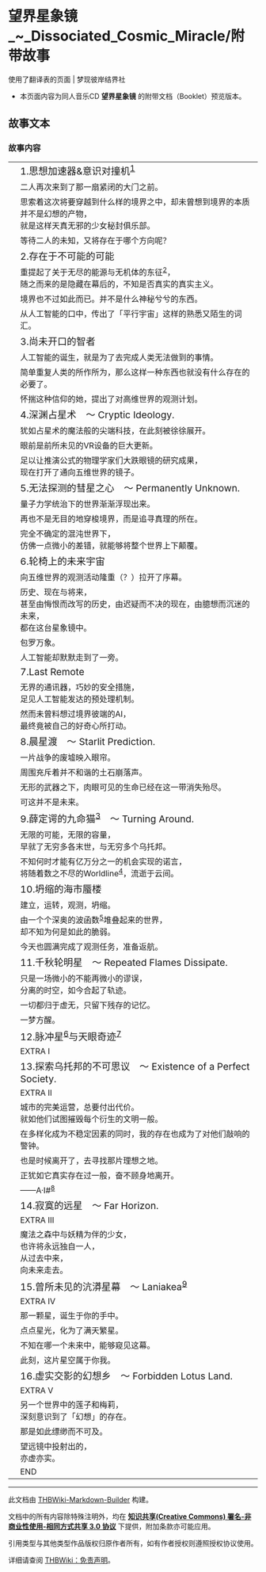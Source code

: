 # 望界星象镜_~_Dissociated_Cosmic_Miracle/附带故事

<!-- source html: G:\repos\THBWiki-Markdown-Builder\THBWikiMarkdown\Temp\main\2\22\ns0%3A%E6%9C%9B%E7%95%8C%E6%98%9F%E8%B1%A1%E9%95%9C_%7E_Dissociated_Cosmic_Miracle%2F%E9%99%84%E5%B8%A6%E6%95%85%E4%BA%8B.html -->

使用了翻译表的页面 | 梦现彼岸结界社

- 本页面内容为同人音乐CD **望界星象镜** 的附带文档（Booklet）预览版本。


## 故事文本

### 故事内容

<table><tbody><tr class="tt-status-header" id="故事内容-1" data-pos="&#91;&quot;\u6545\u4e8b\u5185\u5bb9&quot;,1&#93;"><td class="tt-s" lang="zh"><div class="poem"></div></td><td class="tt-status" lang="zh"><div class="poem"><big>1.思想加速器&amp;意识对撞机<sup id="cite_ref-1" class="reference"><a href="#cite_note-1">1</a></sup></big></div></td></tr><tr class="tt-narrator" id="故事内容-2" data-pos="&#91;&quot;\u6545\u4e8b\u5185\u5bb9&quot;,2&#93;"><td id="" class="tt-narrator" lang="zh"><div class="poem"></div></td><td class="tt-zh" lang="zh"><div class="poem">二人再次来到了那一扇紧闭的大门之前。</div></td></tr><tr class="tt-narrator" id="故事内容-3" data-pos="&#91;&quot;\u6545\u4e8b\u5185\u5bb9&quot;,3&#93;"><td id="" class="tt-narrator" lang="zh"><div class="poem"></div></td><td class="tt-zh" lang="zh"><div class="poem">思索着这次将要穿越到什么样的境界之中，却未曾想到境界的本质并不是幻想的产物，<br>就是这样天真无邪的少女秘封俱乐部。</div></td></tr><tr class="tt-narrator" id="故事内容-4" data-pos="&#91;&quot;\u6545\u4e8b\u5185\u5bb9&quot;,4&#93;"><td id="" class="tt-narrator" lang="zh"><div class="poem"></div></td><td class="tt-zh" lang="zh"><div class="poem">等待二人的未知，又将存在于哪个方向呢？</div></td></tr><tr class="tt-status-header" id="故事内容-5" data-pos="&#91;&quot;\u6545\u4e8b\u5185\u5bb9&quot;,5&#93;"><td class="tt-s" lang="zh"><div class="poem"></div></td><td class="tt-status" lang="zh"><div class="poem"><big>2.存在于不可能的可能</big></div></td></tr><tr class="tt-narrator" id="故事内容-6" data-pos="&#91;&quot;\u6545\u4e8b\u5185\u5bb9&quot;,6&#93;"><td id="" class="tt-narrator" lang="zh"><div class="poem"></div></td><td class="tt-zh" lang="zh"><div class="poem">重提起了关于无尽的能源与无机体的东征<sup id="cite_ref-2" class="reference"><a href="#cite_note-2">2</a></sup>，<br>随之而来的是隐藏在幕后的，不知是否真实的真实主义。</div></td></tr><tr class="tt-narrator" id="故事内容-7" data-pos="&#91;&quot;\u6545\u4e8b\u5185\u5bb9&quot;,7&#93;"><td id="" class="tt-narrator" lang="zh"><div class="poem"></div></td><td class="tt-zh" lang="zh"><div class="poem">境界也不过如此而已。并不是什么神秘兮兮的东西。</div></td></tr><tr class="tt-narrator" id="故事内容-8" data-pos="&#91;&quot;\u6545\u4e8b\u5185\u5bb9&quot;,8&#93;"><td id="" class="tt-narrator" lang="zh"><div class="poem"></div></td><td class="tt-zh" lang="zh"><div class="poem">从人工智能的口中，传出了「平行宇宙」这样的熟悉又陌生的词汇。</div></td></tr><tr class="tt-status-header" id="故事内容-9" data-pos="&#91;&quot;\u6545\u4e8b\u5185\u5bb9&quot;,9&#93;"><td class="tt-s" lang="zh"><div class="poem"></div></td><td class="tt-status" lang="zh"><div class="poem"><big>3.尚未开口的智者</big></div></td></tr><tr class="tt-narrator" id="故事内容-10" data-pos="&#91;&quot;\u6545\u4e8b\u5185\u5bb9&quot;,10&#93;"><td id="" class="tt-narrator" lang="zh"><div class="poem"></div></td><td class="tt-zh" lang="zh"><div class="poem">人工智能的诞生，就是为了去完成人类无法做到的事情。</div></td></tr><tr class="tt-narrator" id="故事内容-11" data-pos="&#91;&quot;\u6545\u4e8b\u5185\u5bb9&quot;,11&#93;"><td id="" class="tt-narrator" lang="zh"><div class="poem"></div></td><td class="tt-zh" lang="zh"><div class="poem">简单重复人类的所作所为，那么这样一种东西也就没有什么存在的必要了。</div></td></tr><tr class="tt-narrator" id="故事内容-12" data-pos="&#91;&quot;\u6545\u4e8b\u5185\u5bb9&quot;,12&#93;"><td id="" class="tt-narrator" lang="zh"><div class="poem"></div></td><td class="tt-zh" lang="zh"><div class="poem">怀揣这种信仰的她，提出了对高维世界的观测计划。</div></td></tr><tr class="tt-status-header" id="故事内容-13" data-pos="&#91;&quot;\u6545\u4e8b\u5185\u5bb9&quot;,13&#93;"><td class="tt-s" lang="zh"><div class="poem"></div></td><td class="tt-status" lang="zh"><div class="poem"><big>4.深渊占星术　～ Cryptic Ideology.</big></div></td></tr><tr class="tt-narrator" id="故事内容-14" data-pos="&#91;&quot;\u6545\u4e8b\u5185\u5bb9&quot;,14&#93;"><td id="" class="tt-narrator" lang="zh"><div class="poem"></div></td><td class="tt-zh" lang="zh"><div class="poem">犹如占星术的魔法般的尖端科技，在此刻被徐徐展开。</div></td></tr><tr class="tt-narrator" id="故事内容-15" data-pos="&#91;&quot;\u6545\u4e8b\u5185\u5bb9&quot;,15&#93;"><td id="" class="tt-narrator" lang="zh"><div class="poem"></div></td><td class="tt-zh" lang="zh"><div class="poem">眼前是前所未见的VR设备的巨大更新。</div></td></tr><tr class="tt-narrator" id="故事内容-16" data-pos="&#91;&quot;\u6545\u4e8b\u5185\u5bb9&quot;,16&#93;"><td id="" class="tt-narrator" lang="zh"><div class="poem"></div></td><td class="tt-zh" lang="zh"><div class="poem">足以让推演公式的物理学家们大跌眼镜的研究成果，<br>现在打开了通向五维世界的镜子。</div></td></tr><tr class="tt-status-header" id="故事内容-17" data-pos="&#91;&quot;\u6545\u4e8b\u5185\u5bb9&quot;,17&#93;"><td class="tt-s" lang="zh"><div class="poem"></div></td><td class="tt-status" lang="zh"><div class="poem"><big>5.无法探测的彗星之心　～ Permanently Unknown.</big></div></td></tr><tr class="tt-narrator" id="故事内容-18" data-pos="&#91;&quot;\u6545\u4e8b\u5185\u5bb9&quot;,18&#93;"><td id="" class="tt-narrator" lang="zh"><div class="poem"></div></td><td class="tt-zh" lang="zh"><div class="poem">量子力学统治下的世界渐渐浮现出来。</div></td></tr><tr class="tt-narrator" id="故事内容-19" data-pos="&#91;&quot;\u6545\u4e8b\u5185\u5bb9&quot;,19&#93;"><td id="" class="tt-narrator" lang="zh"><div class="poem"></div></td><td class="tt-zh" lang="zh"><div class="poem">再也不是无目的地穿梭境界，而是追寻真理的所在。</div></td></tr><tr class="tt-narrator" id="故事内容-20" data-pos="&#91;&quot;\u6545\u4e8b\u5185\u5bb9&quot;,20&#93;"><td id="" class="tt-narrator" lang="zh"><div class="poem"></div></td><td class="tt-zh" lang="zh"><div class="poem">完全不确定的混沌世界下，<br>仿佛一点微小的差错，就能够将整个世界上下颠覆。</div></td></tr><tr class="tt-status-header" id="故事内容-21" data-pos="&#91;&quot;\u6545\u4e8b\u5185\u5bb9&quot;,21&#93;"><td class="tt-s" lang="zh"><div class="poem"></div></td><td class="tt-status" lang="zh"><div class="poem"><big>6.轮椅上的未来宇宙</big></div></td></tr><tr class="tt-narrator" id="故事内容-22" data-pos="&#91;&quot;\u6545\u4e8b\u5185\u5bb9&quot;,22&#93;"><td id="" class="tt-narrator" lang="zh"><div class="poem"></div></td><td class="tt-zh" lang="zh"><div class="poem">向五维世界的观测活动隆重（？）拉开了序幕。</div></td></tr><tr class="tt-narrator" id="故事内容-23" data-pos="&#91;&quot;\u6545\u4e8b\u5185\u5bb9&quot;,23&#93;"><td id="" class="tt-narrator" lang="zh"><div class="poem"></div></td><td class="tt-zh" lang="zh"><div class="poem">历史、现在与将来，<br>甚至由悔恨而改写的历史，由迟疑而不决的现在，由臆想而沉迷的未来，<br>都在这台星象镜中。</div></td></tr><tr class="tt-narrator" id="故事内容-24" data-pos="&#91;&quot;\u6545\u4e8b\u5185\u5bb9&quot;,24&#93;"><td id="" class="tt-narrator" lang="zh"><div class="poem"></div></td><td class="tt-zh" lang="zh"><div class="poem">包罗万象。</div></td></tr><tr class="tt-narrator" id="故事内容-25" data-pos="&#91;&quot;\u6545\u4e8b\u5185\u5bb9&quot;,25&#93;"><td id="" class="tt-narrator" lang="zh"><div class="poem"></div></td><td class="tt-zh" lang="zh"><div class="poem">人工智能却默默走到了一旁。</div></td></tr><tr class="tt-status-header" id="故事内容-26" data-pos="&#91;&quot;\u6545\u4e8b\u5185\u5bb9&quot;,26&#93;"><td class="tt-s" lang="zh"><div class="poem"></div></td><td class="tt-status" lang="zh"><div class="poem"><big>7.Last Remote</big></div></td></tr><tr class="tt-narrator" id="故事内容-27" data-pos="&#91;&quot;\u6545\u4e8b\u5185\u5bb9&quot;,27&#93;"><td id="" class="tt-narrator" lang="zh"><div class="poem"></div></td><td class="tt-zh" lang="zh"><div class="poem">无界的通讯器，巧妙的安全措施，<br>足见人工智能发达的预处理机制。</div></td></tr><tr class="tt-narrator" id="故事内容-28" data-pos="&#91;&quot;\u6545\u4e8b\u5185\u5bb9&quot;,28&#93;"><td id="" class="tt-narrator" lang="zh"><div class="poem"></div></td><td class="tt-zh" lang="zh"><div class="poem">然而未曾料想过境界彼端的AI，<br>最终竟被自己的好奇心所打动。</div></td></tr><tr class="tt-status-header" id="故事内容-29" data-pos="&#91;&quot;\u6545\u4e8b\u5185\u5bb9&quot;,29&#93;"><td class="tt-s" lang="zh"><div class="poem"></div></td><td class="tt-status" lang="zh"><div class="poem"><big>8.晨星渡　～ Starlit Prediction.</big></div></td></tr><tr class="tt-narrator" id="故事内容-30" data-pos="&#91;&quot;\u6545\u4e8b\u5185\u5bb9&quot;,30&#93;"><td id="" class="tt-narrator" lang="zh"><div class="poem"></div></td><td class="tt-zh" lang="zh"><div class="poem">一片战争的废墟映入眼帘。</div></td></tr><tr class="tt-narrator" id="故事内容-31" data-pos="&#91;&quot;\u6545\u4e8b\u5185\u5bb9&quot;,31&#93;"><td id="" class="tt-narrator" lang="zh"><div class="poem"></div></td><td class="tt-zh" lang="zh"><div class="poem">周围充斥着并不和谐的土石崩落声。</div></td></tr><tr class="tt-narrator" id="故事内容-32" data-pos="&#91;&quot;\u6545\u4e8b\u5185\u5bb9&quot;,32&#93;"><td id="" class="tt-narrator" lang="zh"><div class="poem"></div></td><td class="tt-zh" lang="zh"><div class="poem">无形的武器之下，肉眼可见的生命已经在这一带消失殆尽。</div></td></tr><tr class="tt-narrator" id="故事内容-33" data-pos="&#91;&quot;\u6545\u4e8b\u5185\u5bb9&quot;,33&#93;"><td id="" class="tt-narrator" lang="zh"><div class="poem"></div></td><td class="tt-zh" lang="zh"><div class="poem">可这并不是未来。</div></td></tr><tr class="tt-status-header" id="故事内容-34" data-pos="&#91;&quot;\u6545\u4e8b\u5185\u5bb9&quot;,34&#93;"><td class="tt-s" lang="zh"><div class="poem"></div></td><td class="tt-status" lang="zh"><div class="poem"><big>9.薛定谔的九命猫<sup id="cite_ref-3" class="reference"><a href="#cite_note-3">3</a></sup>　～ Turning Around.</big></div></td></tr><tr class="tt-narrator" id="故事内容-35" data-pos="&#91;&quot;\u6545\u4e8b\u5185\u5bb9&quot;,35&#93;"><td id="" class="tt-narrator" lang="zh"><div class="poem"></div></td><td class="tt-zh" lang="zh"><div class="poem">无限的可能，无限的容量，<br>早就了无穷多各末世，与无穷多个乌托邦。</div></td></tr><tr class="tt-narrator" id="故事内容-36" data-pos="&#91;&quot;\u6545\u4e8b\u5185\u5bb9&quot;,36&#93;"><td id="" class="tt-narrator" lang="zh"><div class="poem"></div></td><td class="tt-zh" lang="zh"><div class="poem">不知何时才能有亿万分之一的机会实现的诺言，<br>将随着数之不尽的Worldline<sup id="cite_ref-4" class="reference"><a href="#cite_note-4">4</a></sup>，流逝于云间。</div></td></tr><tr class="tt-status-header" id="故事内容-37" data-pos="&#91;&quot;\u6545\u4e8b\u5185\u5bb9&quot;,37&#93;"><td class="tt-s" lang="zh"><div class="poem"></div></td><td class="tt-status" lang="zh"><div class="poem"><big>10.坍缩的海市蜃楼</big></div></td></tr><tr class="tt-narrator" id="故事内容-38" data-pos="&#91;&quot;\u6545\u4e8b\u5185\u5bb9&quot;,38&#93;"><td id="" class="tt-narrator" lang="zh"><div class="poem"></div></td><td class="tt-zh" lang="zh"><div class="poem">建立，运转，观测，坍缩。</div></td></tr><tr class="tt-narrator" id="故事内容-39" data-pos="&#91;&quot;\u6545\u4e8b\u5185\u5bb9&quot;,39&#93;"><td id="" class="tt-narrator" lang="zh"><div class="poem"></div></td><td class="tt-zh" lang="zh"><div class="poem">由一个个深奥的波函数<sup id="cite_ref-5" class="reference"><a href="#cite_note-5">5</a></sup>堆叠起来的世界，<br>却不知为何是如此的脆弱。</div></td></tr><tr class="tt-narrator" id="故事内容-40" data-pos="&#91;&quot;\u6545\u4e8b\u5185\u5bb9&quot;,40&#93;"><td id="" class="tt-narrator" lang="zh"><div class="poem"></div></td><td class="tt-zh" lang="zh"><div class="poem">今天也圆满完成了观测任务，准备返航。</div></td></tr><tr class="tt-status-header" id="故事内容-41" data-pos="&#91;&quot;\u6545\u4e8b\u5185\u5bb9&quot;,41&#93;"><td class="tt-s" lang="zh"><div class="poem"></div></td><td class="tt-status" lang="zh"><div class="poem"><big>11.千秋轮明星　～ Repeated Flames Dissipate.</big></div></td></tr><tr class="tt-narrator" id="故事内容-42" data-pos="&#91;&quot;\u6545\u4e8b\u5185\u5bb9&quot;,42&#93;"><td id="" class="tt-narrator" lang="zh"><div class="poem"></div></td><td class="tt-zh" lang="zh"><div class="poem">只是一场微小的不能再微小的谬误，<br>分离的时空，如今合起了轨迹。</div></td></tr><tr class="tt-narrator" id="故事内容-43" data-pos="&#91;&quot;\u6545\u4e8b\u5185\u5bb9&quot;,43&#93;"><td id="" class="tt-narrator" lang="zh"><div class="poem"></div></td><td class="tt-zh" lang="zh"><div class="poem">一切都归于虚无，只留下残存的记忆。</div></td></tr><tr class="tt-narrator" id="故事内容-44" data-pos="&#91;&quot;\u6545\u4e8b\u5185\u5bb9&quot;,44&#93;"><td id="" class="tt-narrator" lang="zh"><div class="poem"></div></td><td class="tt-zh" lang="zh"><div class="poem">一梦方醒。</div></td></tr><tr class="tt-status-header" id="故事内容-45" data-pos="&#91;&quot;\u6545\u4e8b\u5185\u5bb9&quot;,45&#93;"><td class="tt-s" lang="zh"><div class="poem"></div></td><td class="tt-status" lang="zh"><div class="poem"><big>12.脉冲星<sup id="cite_ref-6" class="reference"><a href="#cite_note-6">6</a></sup>与天眼奇迹<sup id="cite_ref-7" class="reference"><a href="#cite_note-7">7</a></sup></big></div></td></tr><tr class="tt-narrator" id="故事内容-46" data-pos="&#91;&quot;\u6545\u4e8b\u5185\u5bb9&quot;,46&#93;"><td id="" class="tt-narrator" lang="zh"><div class="poem"></div></td><td class="tt-zh" lang="zh"><div class="poem">EXTRA Ⅰ</div></td></tr><tr class="tt-status-header" id="故事内容-47" data-pos="&#91;&quot;\u6545\u4e8b\u5185\u5bb9&quot;,47&#93;"><td class="tt-s" lang="zh"><div class="poem"></div></td><td class="tt-status" lang="zh"><div class="poem"><big>13.探索乌托邦的不可思议　～ Existence of a Perfect Society.</big></div></td></tr><tr class="tt-narrator" id="故事内容-48" data-pos="&#91;&quot;\u6545\u4e8b\u5185\u5bb9&quot;,48&#93;"><td id="" class="tt-narrator" lang="zh"><div class="poem"></div></td><td class="tt-zh" lang="zh"><div class="poem">EXTRA Ⅱ</div></td></tr><tr class="tt-narrator" id="故事内容-49" data-pos="&#91;&quot;\u6545\u4e8b\u5185\u5bb9&quot;,49&#93;"><td id="" class="tt-narrator" lang="zh"><div class="poem"></div></td><td class="tt-zh" lang="zh"><div class="poem">城市的完美运营，总要付出代价。<br>就如他们试图摧毁每个衍生的文明一般。</div></td></tr><tr class="tt-narrator" id="故事内容-50" data-pos="&#91;&quot;\u6545\u4e8b\u5185\u5bb9&quot;,50&#93;"><td id="" class="tt-narrator" lang="zh"><div class="poem"></div></td><td class="tt-zh" lang="zh"><div class="poem">在多样化成为不稳定因素的同时，我的存在也成为了对他们敲响的警钟。</div></td></tr><tr class="tt-narrator" id="故事内容-51" data-pos="&#91;&quot;\u6545\u4e8b\u5185\u5bb9&quot;,51&#93;"><td id="" class="tt-narrator" lang="zh"><div class="poem"></div></td><td class="tt-zh" lang="zh"><div class="poem">也是时候离开了，去寻找那片理想之地。</div></td></tr><tr class="tt-narrator" id="故事内容-52" data-pos="&#91;&quot;\u6545\u4e8b\u5185\u5bb9&quot;,52&#93;"><td id="" class="tt-narrator" lang="zh"><div class="poem"></div></td><td class="tt-zh" lang="zh"><div class="poem">正犹如它真实存在过一般，奋不顾身地离开。</div></td></tr><tr class="tt-narrator" id="故事内容-53" data-pos="&#91;&quot;\u6545\u4e8b\u5185\u5bb9&quot;,53&#93;"><td id="" class="tt-narrator" lang="zh"><div class="poem"></div></td><td class="tt-zh" lang="zh"><div class="poem">——A·I#<sup id="cite_ref-8" class="reference"><a href="#cite_note-8">8</a></sup></div></td></tr><tr class="tt-status-header" id="故事内容-54" data-pos="&#91;&quot;\u6545\u4e8b\u5185\u5bb9&quot;,54&#93;"><td class="tt-s" lang="zh"><div class="poem"></div></td><td class="tt-status" lang="zh"><div class="poem"><big>14.寂寞的远星　～ Far Horizon.</big></div></td></tr><tr class="tt-narrator" id="故事内容-55" data-pos="&#91;&quot;\u6545\u4e8b\u5185\u5bb9&quot;,55&#93;"><td id="" class="tt-narrator" lang="zh"><div class="poem"></div></td><td class="tt-zh" lang="zh"><div class="poem">EXTRA Ⅲ</div></td></tr><tr class="tt-narrator" id="故事内容-56" data-pos="&#91;&quot;\u6545\u4e8b\u5185\u5bb9&quot;,56&#93;"><td id="" class="tt-narrator" lang="zh"><div class="poem"></div></td><td class="tt-zh" lang="zh"><div class="poem">魔法之森中与妖精为伴的少女，<br>也许将永远独自一人，<br>从过去中来，<br>向未来走去。</div></td></tr><tr class="tt-status-header" id="故事内容-57" data-pos="&#91;&quot;\u6545\u4e8b\u5185\u5bb9&quot;,57&#93;"><td class="tt-s" lang="zh"><div class="poem"></div></td><td class="tt-status" lang="zh"><div class="poem"><big>15.曾所未见的沆漭星幕　～ Laniakea<sup id="cite_ref-9" class="reference"><a href="#cite_note-9">9</a></sup></big></div></td></tr><tr class="tt-narrator" id="故事内容-58" data-pos="&#91;&quot;\u6545\u4e8b\u5185\u5bb9&quot;,58&#93;"><td id="" class="tt-narrator" lang="zh"><div class="poem"></div></td><td class="tt-zh" lang="zh"><div class="poem">EXTRA Ⅳ</div></td></tr><tr class="tt-narrator" id="故事内容-59" data-pos="&#91;&quot;\u6545\u4e8b\u5185\u5bb9&quot;,59&#93;"><td id="" class="tt-narrator" lang="zh"><div class="poem"></div></td><td class="tt-zh" lang="zh"><div class="poem">那一颗星，诞生于你的手中。</div></td></tr><tr class="tt-narrator" id="故事内容-60" data-pos="&#91;&quot;\u6545\u4e8b\u5185\u5bb9&quot;,60&#93;"><td id="" class="tt-narrator" lang="zh"><div class="poem"></div></td><td class="tt-zh" lang="zh"><div class="poem">点点星光，化为了满天繁星。</div></td></tr><tr class="tt-narrator" id="故事内容-61" data-pos="&#91;&quot;\u6545\u4e8b\u5185\u5bb9&quot;,61&#93;"><td id="" class="tt-narrator" lang="zh"><div class="poem"></div></td><td class="tt-zh" lang="zh"><div class="poem">不知在哪一个未来中，能够窥见这幕。</div></td></tr><tr class="tt-narrator" id="故事内容-62" data-pos="&#91;&quot;\u6545\u4e8b\u5185\u5bb9&quot;,62&#93;"><td id="" class="tt-narrator" lang="zh"><div class="poem"></div></td><td class="tt-zh" lang="zh"><div class="poem">此刻，这片星空属于你我。</div></td></tr><tr class="tt-status-header" id="故事内容-63" data-pos="&#91;&quot;\u6545\u4e8b\u5185\u5bb9&quot;,63&#93;"><td class="tt-s" lang="zh"><div class="poem"></div></td><td class="tt-status" lang="zh"><div class="poem"><big>16.虚实交影的幻想乡　～ Forbidden Lotus Land.</big></div></td></tr><tr class="tt-narrator" id="故事内容-64" data-pos="&#91;&quot;\u6545\u4e8b\u5185\u5bb9&quot;,64&#93;"><td id="" class="tt-narrator" lang="zh"><div class="poem"></div></td><td class="tt-zh" lang="zh"><div class="poem">EXTRA Ⅴ</div></td></tr><tr class="tt-narrator" id="故事内容-65" data-pos="&#91;&quot;\u6545\u4e8b\u5185\u5bb9&quot;,65&#93;"><td id="" class="tt-narrator" lang="zh"><div class="poem"></div></td><td class="tt-zh" lang="zh"><div class="poem">另一个世界中的莲子和梅莉，<br>深刻意识到了「幻想」的存在。</div></td></tr><tr class="tt-narrator" id="故事内容-66" data-pos="&#91;&quot;\u6545\u4e8b\u5185\u5bb9&quot;,66&#93;"><td id="" class="tt-narrator" lang="zh"><div class="poem"></div></td><td class="tt-zh" lang="zh"><div class="poem">那是如此缥缈而不可及。</div></td></tr><tr class="tt-narrator" id="故事内容-67" data-pos="&#91;&quot;\u6545\u4e8b\u5185\u5bb9&quot;,67&#93;"><td id="" class="tt-narrator" lang="zh"><div class="poem"></div></td><td class="tt-zh" lang="zh"><div class="poem">望远镜中投射出的，<br>亦虚亦实。</div></td></tr><tr class="tt-narrator" id="故事内容-68" data-pos="&#91;&quot;\u6545\u4e8b\u5185\u5bb9&quot;,68&#93;"><td id="" class="tt-narrator" lang="zh"><div class="poem"></div></td><td class="tt-zh" lang="zh"><div class="poem">END</div></td></tr></tbody></table>



[^cite_note-1]: 同步加速器（Synchrotron）是一种利用环形轨道上用高频电场，加速电子或离子的装置。对撞机（Collide）是在高能同步加速器基础上发展起来的装置，通过积累并加速相继由前级加速器注入的两束粒子流，到一定束流强度、一定能量时，在相向运动状态下进行对撞，产生足够高的相互作用反应率，用于测量。

  
  

  





---

此文档由 [THBWiki-Markdown-Builder](https://github.com/Delsin-Yu/THBWiki-Markdown-Builder) 构建。

文档中的所有内容除特殊注明外，均在 [**知识共享(Creative Commons) 署名-非商业性使用-相同方式共享 3.0 协议**](https://creativecommons.org/licenses/by-sa/3.0/deed.zh-hans) 下提供，附加条款亦可能应用。

引用类型与其他类型作品版权归原作者所有，如有作者授权则遵照授权协议使用。

详细请查阅 [THBWiki：免责声明](https://thbwiki.cc/THBWiki:%E5%85%8D%E8%B4%A3%E5%A3%B0%E6%98%8E)。

